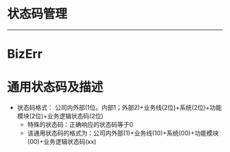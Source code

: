 # 状态码管理
---

# BizErr

# 通用状态码及描述
- 状态码格式： 公司内外部(1位。内部1；外部2)+业务线(2位)+系统(2位)+功能模块(2位)+业务逻辑状态码(2位)
    - 特殊的状态码：正确响应的状态码等于0
    - 该通用状态码的格式为：公司内外部(1)+业务线(10)+系统(00)+功能模块(00)+业务逻辑状态码(xx)